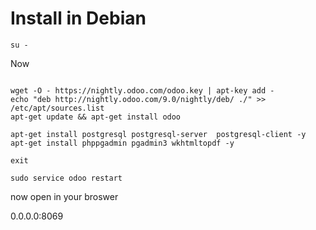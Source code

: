 # Install in Debian

```
su -
```

Now 

```

wget -O - https://nightly.odoo.com/odoo.key | apt-key add -
echo "deb http://nightly.odoo.com/9.0/nightly/deb/ ./" >> /etc/apt/sources.list
apt-get update && apt-get install odoo

apt-get install postgresql postgresql-server  postgresql-client -y
apt-get install phppgadmin pgadmin3 wkhtmltopdf -y

exit

sudo service odoo restart

```

now open in your broswer 

0.0.0.0:8069


